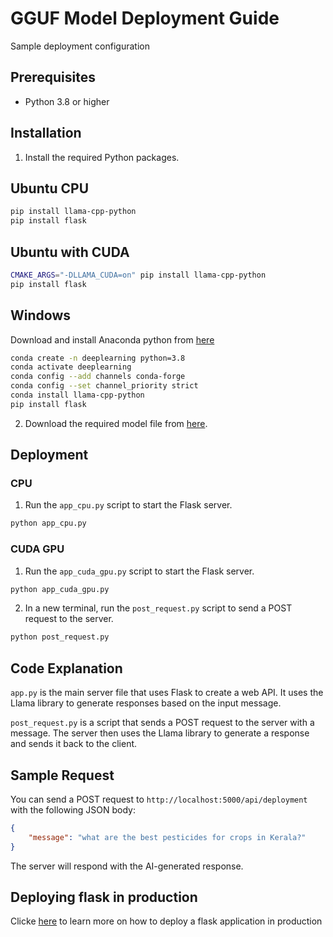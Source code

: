 # GGUF Model Deployment Guide

Sample deployment configuration

## Prerequisites

- Python 3.8 or higher

## Installation

1. Install the required Python packages.

## Ubuntu CPU

```sh
pip install llama-cpp-python
pip install flask
```
## Ubuntu with CUDA

```sh
CMAKE_ARGS="-DLLAMA_CUDA=on" pip install llama-cpp-python
pip install flask
```

## Windows

Download and install Anaconda python from [here](https://www.anaconda.com/download)

```sh
conda create -n deeplearning python=3.8
conda activate deeplearning
conda config --add channels conda-forge
conda config --set channel_priority strict
conda install llama-cpp-python
pip install flask
```

2. Download the required model file from [here](https://drive.google.com/file/d/13UUBxOuFUrbrTGGuPxT7WXJpldSjbqXO/view).

## Deployment
### CPU 
1. Run the `app_cpu.py` script to start the Flask server.

```sh
python app_cpu.py
```
### CUDA GPU
1. Run the `app_cuda_gpu.py` script to start the Flask server.

```sh
python app_cuda_gpu.py
```


2. In a new terminal, run the `post_request.py` script to send a POST request to the server.

```sh
python post_request.py
```

## Code Explanation

`app.py` is the main server file that uses Flask to create a web API. It uses the Llama library to generate responses based on the input message.

`post_request.py` is a script that sends a POST request to the server with a message. The server then uses the Llama library to generate a response and sends it back to the client.

## Sample Request

You can send a POST request to `http://localhost:5000/api/deployment` with the following JSON body:

```json
{
    "message": "what are the best pesticides for crops in Kerala?"
}
```

The server will respond with the AI-generated response.

## Deploying flask in production
Clicke [here](https://medium.com/techfront/step-by-step-visual-guide-on-deploying-a-flask-application-on-aws-ec2-8e3e8b82c4f7) to learn more on how to deploy a flask application in production

